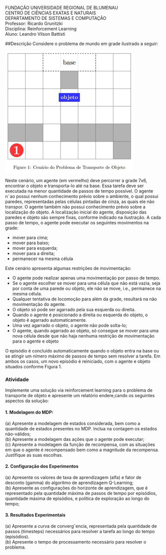 FUNDAÇÃO UNIVERSIDADE REGIONAL DE BLUMENAU  
CENTRO DE CIÊNCIAS EXATAS E NATURAIS  
DEPARTAMENTO DE SISTEMAS E COMPUTAÇÃO  
Professor: Ricardo Grunitzki  
Disciplina: Reinforcement Learning  
Aluno: Leandro Vilson Battisti  


##Descrição
Considere o problema de mundo em grade ilustrado a seguir:

![Figura1](/imagens/figura1.jpg)

Neste cenário, um agente (em vermelho) deve percorrer a grade 7x6, encontrar o objeto e
transporta-lo até na base. Essa tarefa deve ser executada na menor quantidade de passos de
tempo possível. O agente n˜ao possui nenhum conhecimento prévio sobre o ambiente, o qual possui
paredes, representadas pelas células pintadas de cinza, as quais ele não transpor. O agente também
não possui conhecimento prévio sobre a localização do objeto.
A localização inicial do agente, disposição das paredes e objeto são sempre fixas, conforme
indicado na ilustração. A cada passo de tempo, o agente pode executar os seguintes movimentos
na grade:

- mover para cima;
- mover para baixo;
- mover para esquerda;
- mover para a direita;
- permanecer na mesma célula

Este cenário apresenta algumas restrições de movimentação:

- O agente pode realizar apenas uma movimentação por passo de tempo.
- Se o agente escolher se mover para uma célula que não está vazia, seja por conta de uma
parede ou objeto, ele não se move, i.e., permanece na mesma célula.
- Qualquer tentativa de locomoção para além da grade, resultará na não movimentação do
agente.
- O objeto só pode ser agarrado pela sua esquerda ou direita.
- Quando o agente é posicionado a direita ou esquerda do objeto, o objeto é agarrado automaticamente.
- Uma vez agarrado o objeto, o agente não pode solta-lo;
- O agente, quando agarrado ao objeto, só consegue se mover para uma nova célula desde que
não haja nenhuma restrição de movimentação para o agente e objeto


O episódio é concluído automaticamente quando o objeto entra na base ou se atingir um nímero
máximo de passos de tempo sem resolver a tarefa. Em ambos os casos, um novo episódio é reiniciado,
com o agente e objeto situados conforme Figura 1.

### Atividade
Implemente uma solução via reinforcement learning para o problema de transporte de objeto e
apresente um relatório endere¸cando os seguintes aspectos da solução:

#### 1. Modelagem do MDP:
(a) Apresente a modelagem de estados considerada, bem como a quantidade de estados
presentes no MDP. Inclua na contagem os estados não-válidos;  
(b) Apresente a modelagem das ações que o agente pode executar;  
(c) Apresente a modelagem da função de recompensa, com as situações em que o agente é
recompensado bem como a magnitude da recompensa. Justifique as suas escolhas.  

#### 2. Configuração dos Experimentos
(a) Apresente os valores de taxa de aprendizagem (alfa) e fator de desconto (gamma) do
algoritmo de aprendizagem Q-Learning;  
(b) Apresente as configurações do horizonte de aprendizagem, que é representado pela quantidade máxima de passos de tempo por episódios, quantidade máxima de episódios, e
política de exploração ao longo do tempo;

#### 3. Resultados Experimentais
(a) Apresente a curva de convergˆencia, representada pela quantidade de passos (timesteps)
necessários para resolver a tarefa ao longo do tempo (episódios).  
(b) Apresente o tempo de processamento necessário para resolver o problema.


